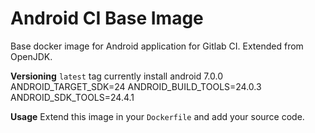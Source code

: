 # Android CI Base Image
Base docker image for Android application for Gitlab CI. Extended from OpenJDK.

**Versioning**
`latest` tag currently install android 7.0.0
ANDROID_TARGET_SDK=24
ANDROID_BUILD_TOOLS=24.0.3
ANDROID_SDK_TOOLS=24.4.1

**Usage**
Extend this image in your `Dockerfile` and add your source code.
